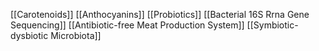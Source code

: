 [[Carotenoids]]
[[Anthocyanins]]
[[Probiotics]]
[[Bacterial 16S Rrna Gene Sequencing]]
[[Antibiotic-free Meat Production System]]
[[Symbiotic-dysbiotic Microbiota]]
